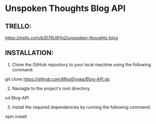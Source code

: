 # Unspoken Thoughts Blog API

## TRELLO:

https://trello.com/b/D76U8Yo2/unspoken-thoughts-blog

## INSTALLATION:

1. Clone the GitHub repository to your local machine using the following command:

git clone https://github.com/MissElysea/Blog-API.git

2. Naviagte to the project's root directory.

cd Blog-API

3. Install the required dependencies by running the following command:

npm install 

